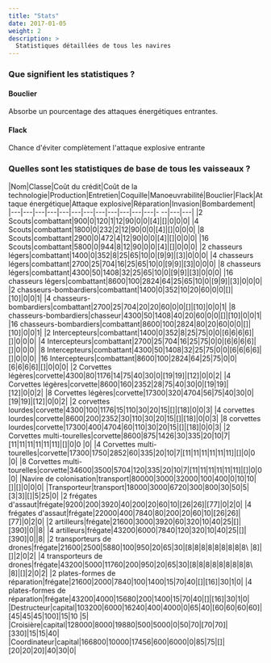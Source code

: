 ```yaml
---
title: "Stats"
date: 2017-01-05
weight: 2
description: >
  Statistiques détaillées de tous les navires
---
```


<!-- (".*\d+)\|(\d+.*") 
$1\|$2
-->
### Que signifient les statistiques ?
#### Bouclier
Absorbe un pourcentage des attaques énergétiques entrantes.
#### Flack
Chance d'éviter complètement l'attaque explosive entrante

### Quelles sont les statistiques de base de tous les vaisseaux ?
|Nom|Classe|Coût du crédit|Coût de la technologie|Production|Entretien|Coquille|Manoeuvrabilité|Bouclier|Flack|Attaque énergétique|Attaque explosive|Réparation|Invasion|Bombardement|
|---|---|---|---|---|---|---|---|---|---|---|---|- --|---|---|
|2 Scouts|combattant|900|0|120|1|12|90|0|0|[4]|[]|0|0|0|
|4 Scouts|combattant|1800|0|232|2|12|90|0|0|[4]|[]|0|0|0|
|8 Scouts|combattant|2900|0|472|4|12|90|0|0|[4]|[]|0|0|0|
|16 Scouts|combattant|5800|0|944|8|12|90|0|0|[4]|[]|0|0|0|
|2 chasseurs légers|combattant|1400|0|352|8|25|65|10|0|[9\|9]|[3]|0|0|0|
|4 chasseurs légers|combattant|2700|25|704|16|25|65|10|0|[9\|9]|[3]|0|0|0|
|8 chasseurs légers|combattant|4300|50|1408|32|25|65|10|0|[9\|9]|[3]|0|0|0|
|16 chasseurs légers|combattant|8600|100|2824|64|25|65|10|0|[9\|9]|[3]|0|0|0|
|2 chasseurs-bombardiers|combattant|1400|0|352|10|20|60|0|0|[]|[10]|0|0|1|
|4 chasseurs-bombardiers|combattant|2700|25|704|20|20|60|0|0|[]|[10]|0|0|1|
|8 chasseurs-bombardiers|chasseur|4300|50|1408|40|20|60|0|0|[]|[10]|0|0|1|
|16 chasseurs-bombardiers|combattant|8600|100|2824|80|20|60|0|0|[]|[10]|0|0|1|
|2 Intercepteurs|combattant|1400|0|352|8|25|75|0|0|[6\|6\|6\|6]|[]|0|0|0|
|4 Intercepteurs|combattant|2700|25|704|16|25|75|0|0|[6\|6\|6\|6]|[]|0|0|0|
|8 Intercepteurs|combattant|4300|50|1408|32|25|75|0|0|[6\|6\|6\|6]|[]|0|0|0|
|16 Intercepteurs|combattant|8600|100|2824|64|25|75|0|0|[6\|6\|6\|6]|[]|0|0|0|
|2 Corvettes légères|corvette|4300|80|1176|14|75|40|30|0|[19\|19]|[12]|0|0|2|
|4 Corvettes légères|corvette|8600|160|2352|28|75|40|30|0|[19\|19]|[12]|0|0|2|
|8 Corvettes légères|corvette|17300|320|4704|56|75|40|30|0|[19\|19]|[12]|0|0|2|
|2 corvettes lourdes|corvette|4300|100|1176|15|110|30|20|15|[]|[18]|0|0|3|
|4 corvettes lourdes|corvette|8600|200|2352|30|110|30|20|15|[]|[18]|0|0|3|
|8 corvettes lourdes|corvette|17300|400|4704|60|110|30|20|15|[]|[18]|0|0|3|
|2 Corvettes multi-tourelles|corvette|8600|875|1426|30|335|20|10|7|[11\|11\|11\|11\|11\|11]|[]|0|0 |0|
|4 Corvettes multi-tourelles|corvette|17300|1750|2852|60|335|20|10|7|[11\|11\|11\|11\|11\|11]|[]|0|0 |0|
|8 Corvettes multi-tourelles|corvette|34600|3500|5704|120|335|20|10|7|[11\|11\|11\|11\|11\|11]|[]|0|0 |0|
|Navire de colonisation|transport|80000|3000|32000|100|400|0|10|10|[]|[]|0|0|0|
|Transporteur|transport|18000|3000|6720|300|800|30|50|5|[3\|3]|[]|5|25|0|
|2 frégates d'assaut|frégate|9200|200|3920|40|200|20|60|10|[26\|26]|[77]|0|2|0|
|4 frégates d'assaut|frégate|22000|400|7840|80|200|20|60|10|[26\|26]|[77]|0|2|0|
|2 artilleurs|frégate|21600|3000|3920|60|320|10|40|25|[]|[390]|0||8|
|4 artilleurs|frégate|43200|6000|7840|120|320|10|40|25|[]|[390]|0||8|
|2 transporteurs de drones|frégate|21600|2500|5880|100|950|20|65|30|[8\|8\|8\|8\|8\|8\|8\|8\|8\ |8]|[]|2|0|2|
|4 transporteurs de drones|frégate|43200|5000|11760|200|950|20|65|30|[8\|8\|8\|8\|8\|8\|8\|8\|8\ |8]|[]|2|0|2|
|2 plates-formes de réparation|frégate|21600|2000|7840|100|1400|15|70|40|[]|[16]|30|1|0|
|4 plates-formes de réparation|frégate|43200|4000|15680|200|1400|15|70|40|[]|[16]|30|1|0|
|Destructeur|capital|103200|6000|16240|400|4000|0|65|40|[60\|60\|60\|60]|[45\|45\|45\|100]|15|10 |5|
|Croisière|capital|128000|8000|19880|500|5000|0|50|70|[70\|70]|[330]|15|15|40|
|Coordinateur|capital|166800|10000|17456|600|6000|0|85|75|[]|[20\|20\|20]|40|30|0|